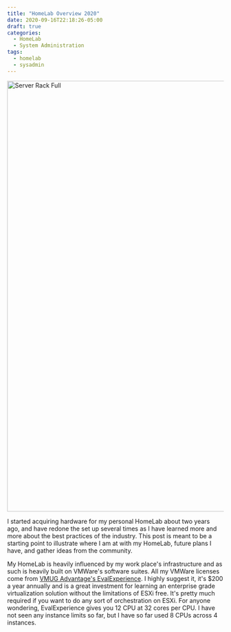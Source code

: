 ```yaml
---
title: "HomeLab Overview 2020"
date: 2020-09-16T22:18:26-05:00
draft: true
categories:
  - HomeLab
  - System Administration
tags:
  - homelab
  - sysadmin
---
```


<img src="https://f002.backblazeb2.com/file/blog-adrianordonez-com/homelab-overview-2020/rack_temp.jpg"
title="Server Rack Full"
height="1000"
alt="Server Rack Full"/>

I started acquiring hardware for my personal HomeLab about two years ago, and have redone the set up several times as I
have learned more and more about the best practices of the industry. This post is meant to be a starting point to
illustrate where I am at with my HomeLab, future plans I have, and gather ideas from the community.

My HomeLab is heavily influenced by my work place's infrastructure and as such is heavily built on VMWare's software
suites. All my VMWare licenses come from [VMUG Advantage's EvalExperience]. I highly suggest it, it's \$200 a year
annually and is a great investment for learning an enterprise grade virtualization solution without the limitations of
ESXi free. It's pretty much required if you want to do any sort of orchestration on ESXi. For anyone wondering,
EvalExperience gives you 12 CPU at 32 cores per CPU. I have not seen any instance limits so far, but I have so far used
8 CPUs across 4 instances.

[vmug advantage's evalexperience]: https://www.vmug.com/vmug2019/membership/evalexperience
